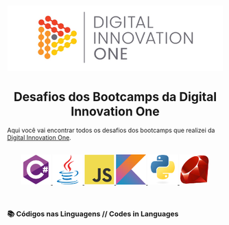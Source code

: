 <!--Banner session-->
<div align="center">
  <img src="./assets/banner.png" alt="DIO" tittle="Digital Innovation One">
</div>

<!--About session-->
<h1 align="center">Desafios dos Bootcamps da Digital Innovation One</h1>

Aqui você vai encontrar todos os desafios dos bootcamps que realizei da [Digital Innovation One](https://digitalinnovation.one/).<br><br>

<!-- Ícones das linguagens -->
<p align="center">
  <!-- C# -->
  <a href="#">
    <img src="./assets/csharp.svg" alt="csharp" tittle="C#" width="70" height="70">
  </a>
  <!-- Java -->
  <a href="#">
    <img src="./assets/java.svg" alt="java" tittle="Java" width="70" height="70">
  </a>
  <!-- JavaScript -->
  <a href="#">
    <img src="./assets/javascript.svg" alt="javascript" tittle="JavaScript" width="70" height="70">
  </a>
  <!-- Kotlin -->
  <a href="#">
    <img src="./assets/kotlin.svg" alt="kotlin" tittle="Kotlin" width="70" height="70">
  </a>
  <!-- Python -->
  <a href="#">
    <img src="./assets/python.svg" alt="python" tittle="Python" width="70" height="70">
  </a>
  <!-- Ruby -->
  <a href="#">
    <img src="./assets/ruby.svg" alt="ruby" tittle="Ruby" width="70" height="70">
  </a>
</p><br>

<h3>📚 Códigos nas Linguagens // Codes in Languages </h3>

